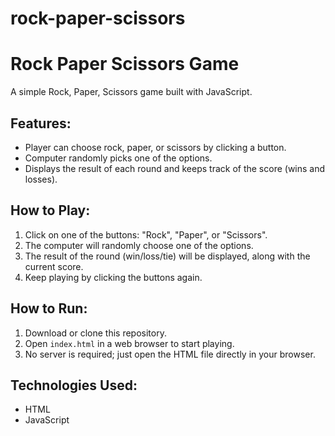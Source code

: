 # rock-paper-scissors
# Rock Paper Scissors Game

A simple Rock, Paper, Scissors game built with JavaScript.

## Features:
- Player can choose rock, paper, or scissors by clicking a button.
- Computer randomly picks one of the options.
- Displays the result of each round and keeps track of the score (wins and losses).

## How to Play:
1. Click on one of the buttons: "Rock", "Paper", or "Scissors".
2. The computer will randomly choose one of the options.
3. The result of the round (win/loss/tie) will be displayed, along with the current score.
4. Keep playing by clicking the buttons again.

## How to Run:
1. Download or clone this repository.
2. Open `index.html` in a web browser to start playing.
3. No server is required; just open the HTML file directly in your browser.

## Technologies Used:
- HTML
- JavaScript
